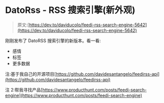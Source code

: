 # DatoRss - RSS 搜索引擎(新外观)

> 原文:[https://dev.to/daviducolo/feedi-rss-search-engine-5642](https://dev.to/daviducolo/feedi-rss-search-engine-5642)

刚刚发布了 DatoRSS 搜索引擎的新版本。看一看:

*   感情
*   标签
*   更多数据

注:基于我自己的开源项目[https://github.com/davidesantangelo/feedirss-api](https://github.com/davidesantangelo/feedirss-api)

注 2:帮我寻找产品[https://www.producthunt.com/posts/feedi-search-engine](https://www.producthunt.com/posts/feedi-search-engine)